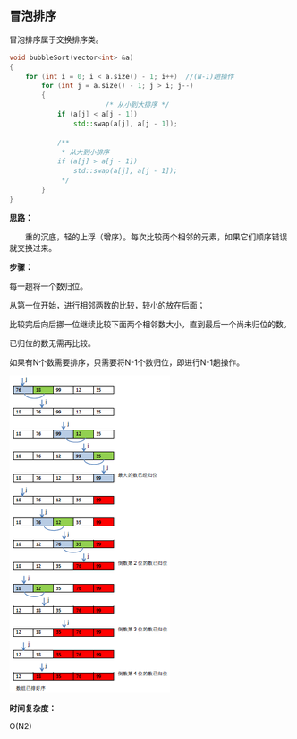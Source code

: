 ## 冒泡排序
冒泡排序属于交换排序类。
```c++
void bubbleSort(vector<int> &a)
{
    for (int i = 0; i < a.size() - 1; i++)  //(N-1)趟操作
        for (int j = a.size() - 1; j > i; j--)
        {
                        /* 从小到大排序 */
            if (a[j] < a[j - 1])
                std::swap(a[j], a[j - 1]);
                       
            /** 
             * 从大到小排序 
            if (a[j] > a[j - 1])
                std::swap(a[j], a[j - 1]);
             */
        }
}    
```
**思路：**

　　重的沉底，轻的上浮（增序）。每次比较两个相邻的元素，如果它们顺序错误就交换过来。

**步骤：**

每一趟将一个数归位。

从第一位开始，进行相邻两数的比较，较小的放在后面；

比较完后向后挪一位继续比较下面两个相邻数大小，直到最后一个尚未归位的数。

已归位的数无需再比较。

如果有N个数需要排序，只需要将N-1个数归位，即进行N-1趟操作。

![bubble sort](https://github.com/strawdiving/dataStructure-And-Alg/blob/master/sort/imgs/bubble%20sort.png)

**时间复杂度：**

O(N2)